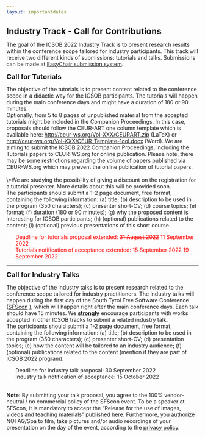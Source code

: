 ```yaml
---
layout: importantdates
---
```


<b style="font-size: 22px" id="CallForResearchPapers">Industry Track - Call for Contributions</b>

The goal of the ICSOB 2022 Industry Track is to present research results within the conference scope tailored for industry participants. This track will receive two different kinds of submissions: tutorials and talks. Submissions can be made at <a href="https://easychair.org/conferences/?conf=icsob2022" target="_blank">EasyChair submission system</a>.

<p>
<b style="font-size: 18px">Call for Tutorials</b></p>
The objective of the tutorials is to present content related to the conference scope in a didactic way for the ICSOB participants. The tutorials will happen during the main conference days and might have a duration of 180 or 90 minutes. <br>
Optionally, from 5 to 8 pages of unpublished material from the accepted tutorials might be included in the Companion Proceedings. In this case, proposals should follow the CEUR-ART one column template which is available here: <a href="http://ceur-ws.org/Vol-XXX/CEURART.zip" target="_blank">http://ceur-ws.org/Vol-XXX/CEURART.zip</a> (LaTeX) or <a href="http://ceur-ws.org/Vol-XXX/CEUR-Template-1col.docx" target="_blank">http://ceur-ws.org/Vol-XXX/CEUR-Template-1col.docx</a> (Word). We are aiming to submit the ICSOB 2022 Companion Proceedings, including the Tutorials papers to CEUR-WS.org for online publication. Please note, there may be some restrictions regarding the volume of papers published via CEUR-WS.org which may prevent the online publication of tutorial papers.
<br>
<br>
\*We are studying the possibility of giving a discount on the registration for a tutorial presenter. More details about this will be provided soon.
<br>
The participants should submit a 1-2 page document, free format, containing the following information: (a) title; (b) description to be used in the program (350 characters); (c) presenter short-CV; (d) course topics; (e) format; (f) duration (180 or 90 minutes); (g) why the proposed content is interesting for ICSOB participants; (h) (optional) publications related to the content; (i) (optional) previous presentations of this short course.
<br>

<ul style="list-style: none;">
        <li style="color:red">Deadline for tutorials proposal extended: <s>31 August 2022</s> 11 September 2022</li>
        <li style="color:red">Tutorials notification of acceptance extended: <s>15 September 2022</s> 19 September 2022</li>
</ul>
<hr>
<p>
<b style="font-size: 18px">Call for Industry Talks</b></p>
The objective of the industry talks is to present research related to the conference scope tailored for industry practitioners. The industry talks will happen during the first day of the South Tyrol Free Software Conference (<a href="https://www.sfscon.it/" target="_blank">SFScon</a> ), which will happen right after the main conference days. Each talk should have 15 minutes. We <b><u>strongly</u></b> encourage participants with works accepted in other ICSOB tracks to submit a related industry talk.
<br>
The participants should submit a 1-2 page document, free format, containing the following information: (a) title; (b) description to be used in the program (350 characters); (c) presenter short-CV;  (d) presentation topics; (e) how the content will be tailored to an industry audience; (f) (optional) publications related to the content (mention if they are part of ICSOB 2022 program).
<br>
<ul style="list-style: none;">
<li>Deadline for industry talk proposal: 30 September 2022</li>
<li>Industry talk notification of acceptance:  15 October 2022</li>
</ul>
<br>
<b>Note: </b>By submitting your talk proposal, you agree to the 100% vendor-neutral / no commercial policy of the SFScon event. To be a speaker at SFScon, it is mandatory to accept the “Release for the use of images, videos and teaching materials” published <a href="https://cloud.opendatahub.bz.it/index.php/s/rWzg4NeC87KSYBR" target="_blank">here</a>. Furthermore, you authorize NOI AG/Spa to film, take pictures and/or audio recordings of your presentation on the day of the event, according to the <a href="https://cloud.opendatahub.bz.it/index.php/s/exgf6mzYMS6os6Y" target="_blank">privacy policy</a>.
